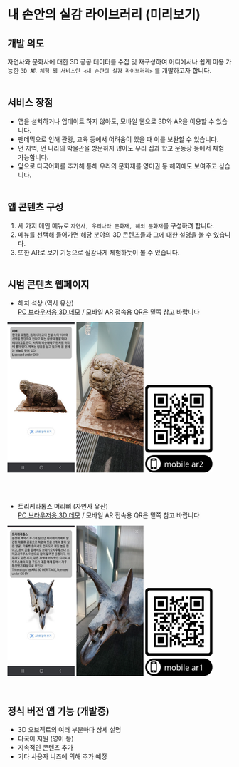 # 내 손안의 실감 라이브러리 (미리보기)

## 개발 의도
자연사와 문화사에 대한 3D 공공 데이터를 수집 및 재구성하여 어디에서나 쉽게 이용 가능한 `3D AR 체험 웹 서비스인 <내 손안의 실감 라이브러리>` 를 개발하고자 합니다.
<br><br>

## 서비스 장점
- 앱을 설치하거나 업데이트 하지 않아도, 모바일 웹으로 3D와 AR을 이용할 수 있습니다.
- 팬데믹으로 인해 관광, 교육 등에서 어려움이 있을 때 이를 보완할 수 있습니다.
- 먼 지역, 먼 나라의 박물관을 방문하지 않아도 우리 집과 학교 운동장 등에서 체험 가능합니다.
- 앞으로 다국어화를 추가해 통해 우리의 문화재를 영미권 등 해외에도 보여주고 싶습니다.
<br><br>

## 앱 콘텐츠 구성
1. 세 가지 메인 메뉴로 `자연사, 우리나라 문화재, 해외 문화재`를 구성하려 합니다.
2. 메뉴를 선택해 들어가면 해당 분야의 3D 콘텐츠들과 그에 대한 설명을 볼 수 있습니다.
3. 또한 AR로 보기 기능으로 실감나게 체험하듯이 볼 수 있습니다.
<br><br>

## 시범 콘텐츠 웹페이지
- 해치 석상 (역사 유산) <br>
[PC 브라우저용 3D 데모](https://eknim.github.io/xr-library/demo/demo2.html) / 모바일 AR 접속용 QR은 밑쪽 참고 바랍니다  

<p align="left"><img src="./screenshots/demo2_3d_view0.jpg" width="30%">
<img src="./screenshots/demo2_ar_view1.jpg" width="30%">
<img src="./demo/demo2_qr.png" width="30%">
</p>
<br>
<br>

- 트리케라톱스 머리뼈 (자연사 유산) <br> 
[PC 브라우저용 3D 데모](https://eknim.github.io/xr-library/demo/demo1.html) / 모바일 AR 접속용 QR은 밑쪽 참고 바랍니다
 
<p align="left"><img src="./screenshots/demo1_3d_view0.jpg" width="30%">
<img src="./screenshots/demo1_ar_view0.jpg" width="30%">
<img src="./demo/demo1_qr.png" width="30%">
</p>
<br>

## 정식 버전 앱 기능 (개발중)
* 3D 오브젝트의 여러 부분마다 상세 설명
* 다국어 지원 (영어 등)
* 지속적인 콘텐츠 추가 
* 기타 사용자 니즈에 의해 추가 예정